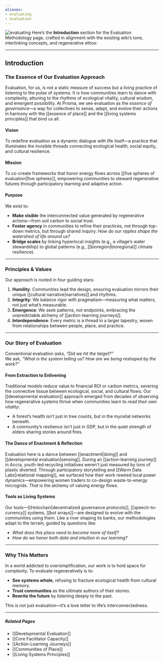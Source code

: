 ```yaml
---
aliases:
- evaluating
- evaluation
---
```


![evaluating](evaluating.png)
Here’s the **Introduction** section for the Evaluation Methodology page, crafted in alignment with the existing wiki’s tone, interlinking concepts, and regenerative ethos:

---

## **Introduction**  
### **The Essence of Our Evaluation Approach**  
Evaluation, for us, is not a static measure of success but a living practice of listening to the pulse of systems. It is how communities learn to dance with complexity, attuning to the rhythms of ecological vitality, cultural wisdom, and emergent possibility. At Prisma, we see evaluation as the *essence of governance*—a way for collectives to sense, adapt, and evolve their actions in harmony with the [[essence of place]] and the [[living systems principles]] that bind us all.  

#### **Vision**  
To redefine evaluation as a dynamic dialogue with life itself—a practice that illuminates the invisible threads connecting ecological health, social equity, and cultural resilience.  

#### **Mission**  
To co-create frameworks that honor energy flows across [[five spheres of evaluation|five spheres]], empowering communities to steward regenerative futures through participatory learning and adaptive action.  

#### **Purpose**  
We exist to:  
- **Make visible** the interconnected value generated by regenerative actions—from soil carbon to social trust.  
- **Foster agency** in communities to refine their practices, not through top-down metrics, but through shared inquiry: *How do our ripples shape the watershed of life around us?*  
- **Bridge scales** by linking hyperlocal insights (e.g., a village’s water stewardship) to global patterns (e.g., [[bioregion|bioregional]] climate resilience).  

---

### **Principles & Values**  
Our approach is rooted in four guiding stars:  
1. **Humility**: Communities lead the design, ensuring evaluation mirrors their unique [[cultural narrative|narratives]] and rhythms.  
2. **Integrity**: We balance rigor with pragmatism—measuring what matters, not just what’s measurable.  
3. **Emergence**: We seek patterns, not endpoints, embracing the unpredictable alchemy of [[action-learning journeys]].  
4. **Interdependence**: Every metric is a thread in a larger tapestry, woven from relationships between people, place, and practice.  

---

### **Our Story of Evaluation**  
Conventional evaluation asks, *“Did we hit the target?”*  
We ask, *“What is the system telling us? How are we being reshaped by the work?”*  

#### **From Extraction to Enlivening**  
Traditional models reduce value to financial ROI or carbon metrics, severing the connective tissue between ecological, social, and cultural flows. Our [[developmental evaluation]] approach emerged from decades of observing how regenerative systems thrive when communities learn to *read their own vitality*:  
- A forest’s health isn’t just in tree counts, but in the mycelial networks beneath.  
- A community’s resilience isn’t just in GDP, but in the quiet strength of elders sharing stories around fires.  

#### **The Dance of Enactment & Reflection**  
Evaluation here is a dance between [[enactment|doing]] and [[developmental evaluation|sensing]]. During an [[action-learning journey]] in Accra, youth-led recycling initiatives weren’t just measured by tons of plastic diverted. Through participatory storytelling and [[Warm Data Labs|relational mapping]], we surfaced how their work rewired local power dynamics—empowering women traders to co-design waste-to-energy microgrids. *That* is the alchemy of valuing energy flows.  

#### **Tools as Living Systems**  
Our tools—[[Holochain|decentralized governance protocols]], [[speech-to-currency]] systems, [[bot arrays]]—are designed to evolve with the communities using them. Like a river shaping its banks, our methodologies adapt to the terrain, guided by questions like:  
- *What does this place need to become more of itself?*  
- *How do we honor both data and intuition in our learning?*  

---

### **Why This Matters**  
In a world addicted to oversimplification, our work is to hold space for complexity. To evaluate regeneratively is to:  
- **See systems whole**, refusing to fracture ecological health from cultural memory.  
- **Trust communities** as the ultimate authors of their stories.  
- **Rewrite the future** by listening deeply to the past.  

This is not just evaluation—it’s a love letter to life’s interconnectedness.  

---

##### **Related Pages**  
- [[Developmental Evaluation]]  
- [[Core Facilitator Capacity]]  
- [[Action-Learning Journeys]]  
- [[Communities of Place]]  
- [[Living Systems Principles]]  
